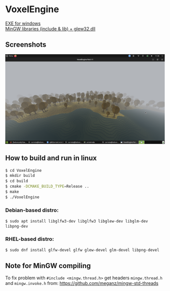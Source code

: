 # VoxelEngine

[EXE for windows](https://drive.google.com/file/d/1lkFc5nyYOs0Yyu1wmOoAAwEp4r9jO1tE/view?usp=sharing)<br>
[MinGW libraries (include & lib) + glew32.dll](https://drive.google.com/file/d/1k1Hnbz2Uhr4-03upt2yHxKws396HQDra/view?usp=sharing)

## Screenshots

![Image](screen/screenshot.png)

## How to build and run in linux

~~~bash
$ cd VoxelEngine
$ mkdir build
$ cd build
$ cmake -DCMAKE_BUILD_TYPE=Release ..
$ make
$ ./VoxelEngine
~~~

### Debian-based distro:
	
    $ sudo apt install libglfw3-dev libglfw3 libglew-dev libglm-dev libpng-dev

### RHEL-based distro:
	
    $ sudo dnf install glfw-devel glfw glew-devel glm-devel libpng-devel

## Note for MinGW compiling

To fix problem with `#include <mingw.thread.h>` get headers `mingw.thread.h` and `mingw.invoke.h` from: 
https://github.com/meganz/mingw-std-threads
